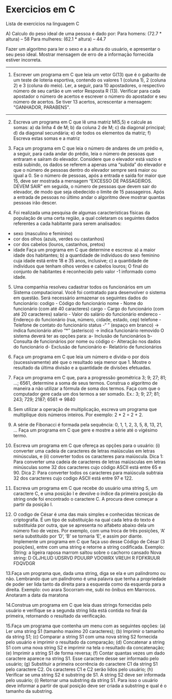 # Exercicios em C
 Lista de exercicios na linguagem C

A) Calculo do peso ideal de uma pessoa é dado por:
Para homens: (72.7 * altura) – 58
Para mulheres: (62.1 * altura) – 44.7

Fazer um algoritmo para ler o sexo e a a altura do usuário, e
apresentar o seu peso ideal. Mostrar mensagem de erro de a
informação fornecida estiver incorreta.

---
 
 1. Escrever um programa em C que leia um vetor G(13) que é o gabarito de um
teste de loteria esportiva, contendo os valores 1 (coluna 1), 2 (coluna 2) e 3
(coluna do meio). Ler, a seguir, para 10 apostadores, o respectivo número de
seu cartão e um vetor Resposta R (13). Verificar para cada apostador o número
de acertos e escrever o número do apostador e seu número de acertos. Se tiver
13 acertos, acrescentar a mensagem: "GANHADOR, PARABENS".

---

2. Escreva um programa em C que lê uma matriz M(5,5) e calcule as somas:
a) da linha 4 de M;
b) da coluna 2 de M;
c) da diagonal principal;
d) da diagonal secundária;
e) de todos os elementos da matriz;
f) Escreva estas somas e a matriz

3. Faça um programa em C que leia o número de andares de um prédio e, a seguir,
para cada andar do prédio, leia o número de pessoas que entraram e saíram do
elevador. Considere que o elevador está vazio e está subindo, os dados se
referem a apenas uma “subida” do elevador e que o número de pessoas dentro
do elevador sempre será maior ou igual a 0.
Se o número de pessoas, após a entrada e saída for maior que 15, deve ser
mostrada a mensagem “EXCESSO DE PASSAGEIROS. DEVEM SAIR" em
seguida, o número de pessoas que devem sair do elevador, de modo que seja
obedecido o limite de 15 passageiros.
Após a entrada de pessoas no último andar o algoritmo deve mostrar quantas
pessoas irão descer.

4. Foi realizada uma pesquisa de algumas características físicas da população de
uma certa região, a qual coletaram os seguintes dados referentes a cada
habitante para serem analisados:
- sexo (masculino e feminino)
- cor dos olhos (azuis, verdes ou castanhos)
- cor dos cabelos (louros, castanhos, pretos)
- idade
Faça um programa em C que determine e escreva:
a) a maior idade dos habitantes;
b) a quantidade de indivíduos do sexo feminino cuja idade está entre 18 e 35
anos, inclusive;
c) a quantidade de indivíduos que tenham olhos verdes e cabelos louros;
O final do conjunto de habitantes é reconhecido pelo valor -1 informado como
idade.

5. Uma companhia resolveu cadastrar todos os funcionários em um Sistema
computacional. Você foi contratado para desenvolver o sistema em questão. Será
necessário armazenar os seguintes dados do funcionário:
codigo - Código do funcionário
nome - Nome do funcionário (com até 40 caracteres)
cargo - Cargo do funcionário (com até 20 caracteres)
salario - Valor do salário do funcionário
endereco - Endereço do funcionário (rua, número, cidade, estado, cep)
telefone - Telefone de contato do funcionário
status -“ ” (espaço em branco) -> indica funcionário ativo
“*” (asterisco) -> indica funcionário removido
O sistema deverá ter as opções para:
a- Inclusão de funcionários
b- Consulta de funcionários por nome ou código
c- Alteração nos dados do funcionário
d- Exclusão de funcionário
e- Relatório de funcionários

6. Faça um programa em C que leia um número e divida-o por dois
(sucessivamente) até que o resultado seja menor que 1. Mostre o resultado da
última divisão e a quantidade de divisões efetuadas.

7. Faça um programa em C que, para a progressão geométrica 3; 9; 27; 81; ...;
6561, determine a soma de seus termos. Construa o algoritmo de maneira a
não utilizar a fórmula de soma dos termos. Faça com que o computador gere
cada um dos termos a ser somado.
Ex.: 3; 9; 27; 81; 243; 729; 2187; 6561 => 9840

8. Sem utilizar a operação de multiplicação, escreva um programa que multiplique
dois números inteiros. Por exemplo: 2 * 2 = 2 + 2.

9. A série de Fibonacci é formada pela sequência:
0, 1, 1, 2, 3, 5, 8, 13, 21, ...
Faça um programa em C que gere e mostre a série até o vigésimo termo.

10. Escreva um programa em C que ofereça as opções para o usuário: (i) converter
uma cadeia de caracteres de letras maiúsculas em letras minúsculas, e (ii)
converter todos os caracteres para maiúscula.
Dica 1: Para converter uma cadeia de caracteres de letras maiúsculas em letras
minúsculas some 32 dos caracteres cujo código ASCII está entre 65 e 90.
Dica 2: Para converter todos os caracteres para maiúscula subtraia 32 dos
caracteres cujo codigo ASCII está entre 97 e 122.

11. Escreva um programa em C que recebe do usuário uma string S, um caractere
C, e uma posição I e devolve o índice da primeira posição da string onde foi
encontrado o caractere C. A procura deve começar a partir da posição I.

12. O codigo de César é uma das mais simples e conhecidas técnicas de
criptografia. É um tipo de substituição na qual cada letra do texto é substituída
por outra, que se apresenta no alfabeto abaixo dela um número fixo de vezes.
Por exemplo, com uma troca de três posições, ‘A’ seria substituído por ‘D’, ‘B’ se
tornaria ‘E’, e assim por diante.
Implemente um programa em C que faça uso desse Código de César (3
posições), entre com uma string e retorne a string codificada.
Exemplo:
String: a ligeira raposa marrom saltou sobre o cachorro cansado
Nova string: D OLJHLUD UDSRVD PDUURP VDOWRX VREUH R
FDFKRUUR FDQVDGR

13.Faça um programa que, dada uma string, diga se ela e um palíndromo ou
não. Lembrando que um palíndromo é uma palavra que tenha a
propriedade de poder ser lida tanto da direita para a esquerda como da
esquerda para a direita.
Exemplo: ovo
arara
Socorram-me, subi no ônibus em Marrocos. Anotaram a data
da maratona 

14.Construa um programa em C que leia duas strings fornecidas pelo usuário
e verifique se a segunda string lida está contida no final da primeira,
retornando o resultado da verificação.

15.Faça um programa que contenha um menu com as seguintes opções:
(a) Ler uma string S1 (tamanho maximo 20 caracteres);
(b) Imprimir o tamanho da string S1;
(c) Comparar a string S1 com uma nova string S2 fornecida pelo usuário
e imprimir o resultado da comparação;
(d) Concatenar a string S1 com uma nova string S2 e imprimir na tela o
resultado da concatenação;
(e) Imprimir a string S1 de forma reversa;
(f) Contar quantas vezes um dado caractere aparece na string S1. Esse
caractere desse ser informado pelo usuário;
(g) Substituir a primeira ocorrência do caractere C1 da string S1 pelo
caractere C2. Os caracteres C1 e C2 serão lidos pelo usuário;
(h) Verificar se uma string S2 é substring de S1. A string S2 deve ser
informada pelo usuário;
(i) Retornar uma substring da string S1. Para isso o usuário deve
informar a partir de qual posição deve ser criada a substring e qual é
o tamanho da substring.
